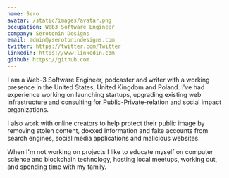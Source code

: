 ```yaml
---
name: Sero
avatar: /static/images/avatar.png
occupation: Web3 Software Engineer
company: Serotonin Designs
email: admin@yserotonindesigns.com
twitter: https://twitter.com/Twitter
linkedin: https://www.linkedin.com
github: https://github.com
---
```


I am a Web-3 Software Engineer, podcaster and writer with a working presence in the United States, United Kingdom and Poland. I've had experience working on launching startups, upgrading existing web infrastructure and consulting for Public-Private-relation and social impact organizations.

I also work with online creators to help protect their public image by removing stolen content, doxxed information and fake accounts from search engines, social media applications and malicious websites.

When I'm not working on projects I like to educate myself on computer science and blockchain technology, hosting local meetups, working out, and spending time with my family.
